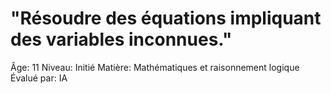 # "Résoudre des équations impliquant des variables inconnues."

Âge: 11
Niveau: Initié
Matière: Mathématiques et raisonnement logique
Évalué par: IA